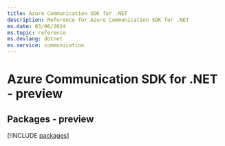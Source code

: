 ```yaml
---
title: Azure Communication SDK for .NET
description: Reference for Azure Communication SDK for .NET
ms.date: 03/06/2024
ms.topic: reference
ms.devlang: dotnet
ms.service: communication
---
```

# Azure Communication SDK for .NET - preview
## Packages - preview
[!INCLUDE [packages](communication-index.md)]